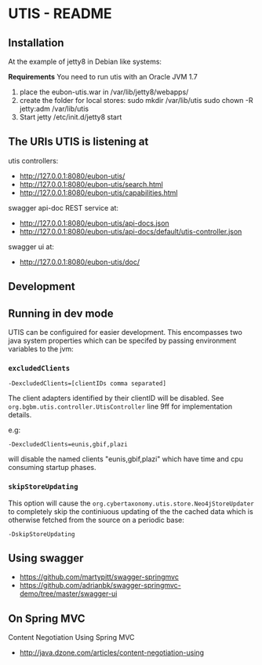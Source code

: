 UTIS - README
====================



Installation
-----------------------------

At the example of jetty8 in Debian like systems:

**Requirements**
You need to run utis with an Oracle JVM 1.7

1. place the eubon-utis.war in /var/lib/jetty8/webapps/
2. create the folder for local stores: 
   sudo mkdir /var/lib/utis
   sudo chown -R jetty:adm  /var/lib/utis
3. Start jetty
   /etc/init.d/jetty8 start   


The URIs UTIS is listening at
------------------------------

utis controllers:
* http://127.0.0.1:8080/eubon-utis/
* http://127.0.0.1:8080/eubon-utis/search.html
* http://127.0.0.1:8080/eubon-utis/capabilities.html

swagger api-doc REST service at:
* http://127.0.0.1:8080/eubon-utis/api-docs.json
* http://127.0.0.1:8080/eubon-utis/api-docs/default/utis-controller.json

swagger ui at:
* http://127.0.0.1:8080/eubon-utis/doc/

Development
--------------------

## Running in dev mode

UTIS can be configuired for easier development. This encompasses two java system properties which can be specifed by passing environment variables to the jvm:


### `excludedClients`

    -DexcludedClients=[clientIDs comma separated]
    
The client adapters identified by their clientID will be disabled. See `org.bgbm.utis.controller.UtisController` line 9ff for implementation details.

e.g:
     
    -DexcludedClients=eunis,gbif,plazi
    
will disable the named clients "eunis,gbif,plazi" which have time and cpu consuming startup phases.

### `skipStoreUpdating`

This option will cause the `org.cybertaxonomy.utis.store.Neo4jStoreUpdater` to completely skip the continiuous updating of the the cached data which 
is otherwise fetched from the source on a periodic base:

    -DskipStoreUpdating


## Using swagger

* https://github.com/martypitt/swagger-springmvc
* https://github.com/adrianbk/swagger-springmvc-demo/tree/master/swagger-ui


## On Spring MVC
Content Negotiation Using Spring MVC
* http://java.dzone.com/articles/content-negotiation-using